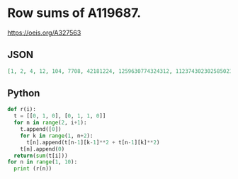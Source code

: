 # Row sums of A119687\.
https://oeis.org/A327563
## JSON
```JSON
[1, 2, 4, 12, 104, 7708, 42181224, 1259630774324312, 1123743023025850233599250718672, 893151516212832508883674101518508312952543518197504822363196]
```
## Python
```Python
def r(i):
  t = [[0, 1, 0], [0, 1, 1, 0]]
  for n in range(2, i+1):
    t.append([0])
    for k in range(1, n+2):
      t[n].append(t[n-1][k-1]**2 + t[n-1][k]**2)
    t[n].append(0)
  return(sum(t[i]))
for n in range(1, 10):
  print (r(n))
```
